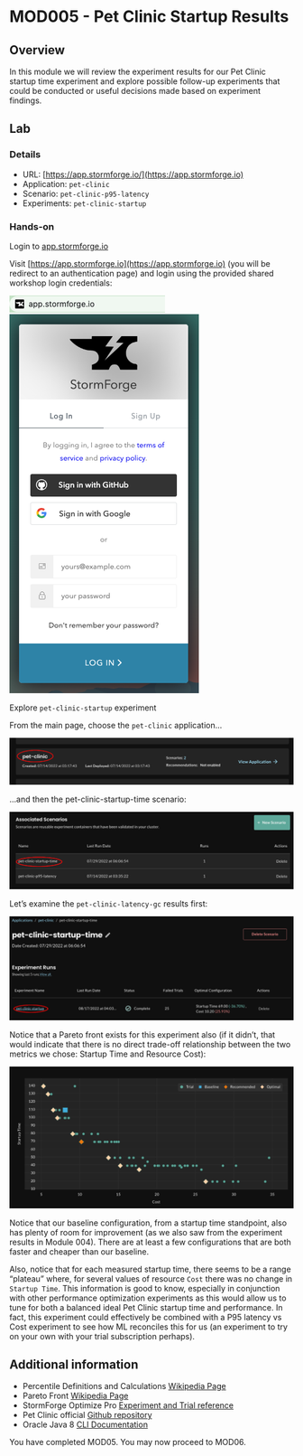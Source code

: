 # MOD005 - Pet Clinic Startup Results

## Overview

In this module we will review the experiment results for our Pet Clinic startup time experiment and explore possible follow-up experiments that could be conducted or useful decisions made based on experiment findings.
## Lab
### Details
* URL: [https://app.stormforge.io/](https://app.stormforge.io)
* Application: `pet-clinic`
* Scenario: `pet-clinic-p95-latency`
* Experiments: `pet-clinic-startup`

### Hands-on

Login to [app.stormforge.io](https://app.stormforge.io)

Visit [https://app.stormforge.io](https://app.stormforge.io) (you will be redirect to an authentication page) and login using the provided shared workshop login credentials:

![browser-address](/Java/Assets/Images/browser-address.png)<br>
![browser-login](/Java/Assets/Images/browser-login.png)

Explore `pet-clinic-startup` experiment

From the main page, choose the `pet-clinic` application…
 
![pet-clinic-walkthrough-1](/Java/Assets/Images/pet-clinic-walkthrough-1.png)

…and then the pet-clinic-startup-time scenario:

![pet-clinic-walkthrough-2](/Java/Assets/Images/pet-clinic-walkthrough-2.png)

Let’s examine the `pet-clinic-latency-gc` results first:

![pet-clinic-walkthrough-3](/Java/Assets/Images/pet-clinic-walkthrough-3.png)


Notice that a Pareto front exists for this experiment also (if it didn’t, that would indicate that there is no direct trade-off relationship between the two metrics we chose: Startup Time and Resource Cost):

![pet-clinic-walkthrough-4](/Java/Assets/Images/pet-clinic-walkthrough-4.png)

Notice that our baseline configuration, from a startup time standpoint, also has plenty of room for improvement (as we also saw from the experiment results in Module 004). There are at least a few configurations that are both faster and cheaper than our baseline.

Also, notice that for each measured startup time, there seems to be a range “plateau” where, for several values of resource `Cost` there was no change in `Startup Time`. This information is good to know, especially in conjunction with other performance optimization experiments as this would allow us to tune for both a balanced ideal Pet Clinic startup time and performance. In fact, this experiment could effectively be combined with a P95 latency vs Cost experiment to see how ML reconciles this for us (an experiment to try on your own with your trial subscription perhaps).









## Additional information
* Percentile Definitions and Calculations [Wikipedia Page](https://en.wikipedia.org/wiki/Percentile)
* Pareto Front [Wikipedia Page](https://en.wikipedia.org/wiki/Pareto_front)
* StormForge Optimize Pro [Experiment and Trial reference](https://docs.stormforge.io/optimize-pro/reference/)
* Pet Clinic official [Github repository](https://github.com/spring-projects/spring-petclinic)
* Oracle Java 8 [CLI Documentation](https://docs.oracle.com/javase/8/docs/technotes/tools/unix/java.html#BGBCIEFC)



You have completed MOD05. You may now proceed to MOD06.
